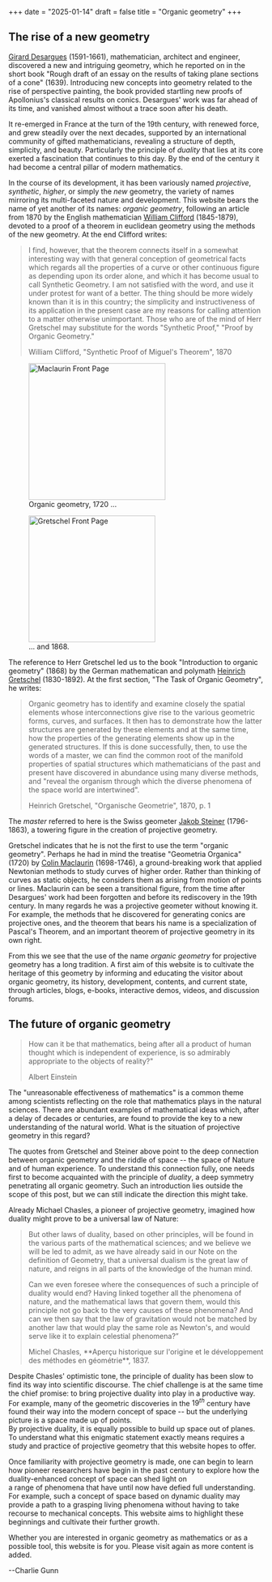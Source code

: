 +++
date = "2025-01-14"
draft = false
title = "Organic geometry"
+++

## The rise of a new geometry

[Girard Desargues](https://en.wikipedia.org/wiki/Gérard_Desargues) (1591-1661), 
mathematician, architect and engineer, 
discovered a new and intriguing geometry, which he reported on in the short book 
"Rough draft of an essay on the results of taking plane sections of a cone" (1639).
Introducing new concepts into geometry related to the rise of perspective painting, 
the book provided startling new proofs of 
Apollonius's classical results on conics.
Desargues' work was far ahead of its time, and vanished almost without a trace soon after his death.

It re-emerged 
in France at the turn of the 19th century, with renewed force, and grew steadily over the next decades, 
supported by an international community of gifted mathematicians,
revealing a structure of depth, simplicity, and beauty. Particularly the principle of *duality* that lies
at its core exerted a fascination that continues to this day.
By the end of the century it had become a central pillar of modern mathematics.

In the course of its development, it has been variously named
*projective*, *synthetic*, *higher*, or simply the *new* geometry, the variety
of names mirroring its multi-faceted nature and development.
This website bears the name of yet another of its names: *organic geometry*, 
following an article from 1870 by the English mathematician [William Clifford](https://en.wikipedia.org/wiki/William_Kingdon_Clifford) (1845-1879), devoted to a proof of a theorem in euclidean geometry using the methods of the new geometry.  At the end Clifford writes:

<blockquote class="styled-blockquote">
<p>I find, however, that the theorem connects itself in a somewhat
interesting way with that general conception of geometrical
facts which regards all the properties of a curve or other
continuous figure as depending upon its order alone, and which
it has become usual to call Synthetic Geometry. I am not 
satisfied with the word, and use it under protest for want of a
better. The thing should be more widely known than it is in
this country; the simplicity and instructiveness of its application
in the present case are my reasons for calling attention
to a matter otherwise unimportant. Those who are of the mind
of Herr Gretschel may substitute for the words "Synthetic
Proof," "Proof by Organic Geometry."</p>
<p class="small-text"> William Clifford, "Synthetic Proof of Miguel's Theorem", 1870</p>
</blockquote>

<div class="flex-container">
    <figure class="flex-item">
        <img src="images/MacLaurinFrontPage.jpg" width="270px" alt="Maclaurin Front Page">
        <figcaption>Organic geometry, 1720 ...</figcaption>
    </figure>
    <figure class="flex-item">
        <img src="images/GretschelFrontPage.png" width="250px" alt="Gretschel Front Page">
        <figcaption>... and 1868.</figcaption>
    </figure>
</div>

The reference to Herr Gretschel led us to the book "Introduction to organic geometry" (1868) by the German mathematican and polymath [Heinrich Gretschel](https://en.wikipedia.org/wiki/Heinrich_Friedrich_Gretschel)  (1830-1892). At the first section, "The Task of Organic Geometry", he writes:

<blockquote class="styled-blockquote">
Organic geometry has to identify and examine closely the spatial elements whose interconnections give rise to the various geometric forms, curves, and surfaces. It then has to demonstrate how the latter structures are generated by these elements and at the same time, how the properties of the generating elements show up in the generated structures.
If this is done successfully, then, to use the words of a master, we can find the common root of the manifold properties of spatial structures which mathematicians of the past and present have discovered in abundance using many diverse methods,  and "reveal the organism through which the diverse phenomena of the space world are intertwined".
<p class="small-text"> Heinrich Gretschel, "Organische Geometrie", 1870, p. 1</p>
</blockquote>

The *master* referred to here is the Swiss geometer [Jakob Steiner](https://en.wikipedia.org/wiki/Jakob_Steiner) (1796-1863), a towering figure in the creation of projective geometry. 

Gretschel indicates that he is not the first to use the term "organic geometry".
Perhaps he had in mind the treatise "Geometria Organica" (1720) by [Colin Maclaurin](https://en.wikipedia.org/wiki/Colin_Maclaurin)  (1698-1746),
a ground-breaking work that applied Newtonian methods to study curves of higher order. Rather than thinking of curves as static objects, he considers them as arising from motion of points or lines. Maclaurin can be seen a transitional figure, from the time after Desargues' work had been forgotten and before its rediscovery in the 19th century. In many regards he was a projective geometer without knowing it. For example, the methods that he discovered for generating conics are projective ones, and the theorem that bears his name is a specialization of Pascal's Theorem, and an important theorem of projective geometry in its own right.

From this we see that the use of the name *organic geometry* for projective geometry has a long tradition.  A first aim of this website is to cultivate the  heritage of this geometry by informing and educating the visitor about organic geometry,
its history, development, contents, and current state, through articles, blogs, e-books, interactive demos, videos, and discussion forums. 

## The future of organic geometry
<blockquote class="styled-blockquote">
How can it be that mathematics, being after all a product of human thought which is independent of experience, is so admirably appropriate to the objects of reality?" 
<p class="small-text"> Albert Einstein</p>
</blockquote>
The "unreasonable effectiveness of mathematics" is a common theme among scientists reflecting on the role that mathematics plays in the natural sciences. 
There are abundant examples of mathematical ideas which, after a delay of decades or centuries, are found to
provide the key to a new understanding of the natural world. What is the situation of projective geometry in this regard?

The quotes from Gretschel and Steiner above point to the deep connection between organic geometry and the riddle of space -- the space of Nature and of human experience. To understand this connection fully, one needs first to become acquainted with the principle of *duality*, a deep symmetry penetrating all organic geometry.  Such an introduction lies outside the scope of this post, but we can still indicate the direction this might take. 

Already Michael Chasles, a pioneer of projective geometry, imagined how duality might prove to be a universal law of Nature:
<blockquote class="styled-blockquote">
But other laws of duality, based on other principles, will be found in the various parts of the mathematical sciences; and we believe we will be led to admit, as we have already said in our Note on the definition of Geometry, that a universal dualism is the great law of nature, and reigns in all parts of the knowledge of the human mind.

Can we even foresee where the consequences of such a principle of duality would end? Having linked together all the phenomena of nature, and the mathematical laws that govern them, would this principle not go back to the very causes of these phenomena? And can we then say that the law of gravitation would not be matched by another law that would play the same role as Newton's, and would serve like it to explain celestial phenomena?” 
<p class="small-text"> Michel Chasles, **Aperçu historique sur l'origine et le développement des méthodes en géométrie**, 1837.
</blockquote>

Despite Chasles' optimistic tone, the principle of duality has been slow to find its way into scientific discourse.  The chief challenge is at the same time the chief promise: to bring projective duality into play in a productive way. 
For example, many of the geometric discoveries in the $19^{th}$ century have found their way into the modern concept of space -- but the underlying picture is a space made up of points.  
By projective duality, it is equally possible to build up space out of planes. To understand what this enigmatic statement exactly means requires a study and practice of projective geometry that this website hopes to offer. 

Once familiarity with projective geometry is made, one can begin to learn how pioneer researchers have
begin in the past century to explore how the duality-enhanced concept of space can shed light on  
a range of phenomena that have until now have defied full understanding. For example, such a concept of 
space based on dynamic duality may provide a path to a grasping living phenomena without having to take
recourse to mechanical concepts. This website aims to highlight these beginnings and cultivate their further growth.

Whether you are interested in organic geometry as mathematics or as a possible tool, this website is for you. Please visit again as more content is added.


--Charlie Gunn

